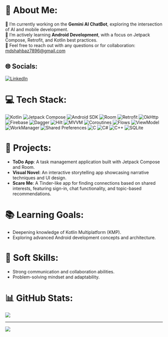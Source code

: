 # 💫 About Me:
🔭 I’m currently working on the **Gemini AI ChatBot**, exploring the intersection of AI and mobile development.<br>
🌱 I’m actively learning **Android Development**, with a focus on Jetpack Compose, Retrofit, and Kotlin best practices.<br>
💬 Feel free to reach out with any questions or for collaboration: [mdshahbaz7896@gmail.com](mailto:mdshahbaz7896@gmail.com)<br>


## 🌐 Socials:
[![LinkedIn](https://img.shields.io/badge/LinkedIn-%230077B5.svg?logo=linkedin&logoColor=white)](https://www.linkedin.com/in/mohammadshahbaz7896/) 

# 💻 Tech Stack:
![Kotlin](https://img.shields.io/badge/kotlin-%237F52FF.svg?style=for-the-badge&logo=kotlin&logoColor=white) 
![Jetpack Compose](https://img.shields.io/badge/Jetpack%20Compose-%23007C92.svg?style=for-the-badge&logo=android&logoColor=white)
![Android SDK](https://img.shields.io/badge/Android%20SDK-%2300BFFF.svg?style=for-the-badge&logo=android&logoColor=white)
![Room](https://img.shields.io/badge/Room-%23D32F2F.svg?style=for-the-badge&logo=android&logoColor=white)
![Retrofit](https://img.shields.io/badge/Retrofit-%23F26925.svg?style=for-the-badge&logo=retrofit&logoColor=white)
![OkHttp](https://img.shields.io/badge/OkHttp-%23020000.svg?style=for-the-badge&logo=okhttp&logoColor=white)
![Firebase](https://img.shields.io/badge/firebase-%23039BE5.svg?style=for-the-badge&logo=firebase)
![Dagger](https://img.shields.io/badge/Dagger-%23FBB034.svg?style=for-the-badge&logo=dagger&logoColor=white)
![Hilt](https://img.shields.io/badge/Hilt-%23FBB034.svg?style=for-the-badge&logo=dagger&logoColor=white)
![MVVM](https://img.shields.io/badge/MVVM-%2300BFFF.svg?style=for-the-badge&logo=android&logoColor=white)
![Coroutines](https://img.shields.io/badge/Coroutines-%233DDC84.svg?style=for-the-badge&logo=kotlin&logoColor=black)
![Flows](https://img.shields.io/badge/Flows-%23FF4081.svg?style=for-the-badge&logo=kotlin&logoColor=white)
![ViewModel](https://img.shields.io/badge/ViewModel-%2300BFFF.svg?style=for-the-badge&logo=android&logoColor=white)
![WorkManager](https://img.shields.io/badge/WorkManager-%23007C92.svg?style=for-the-badge&logo=android&logoColor=white)
![Shared Preferences](https://img.shields.io/badge/Shared_Preferences-%23FFC107.svg?style=for-the-badge&logo=android&logoColor=black)
![C](https://img.shields.io/badge/c-%2300599C.svg?style=for-the-badge&logo=c&logoColor=white) 
![C#](https://img.shields.io/badge/c%23-%23239120.svg?style=for-the-badge&logo=csharp&logoColor=white) 
![C++](https://img.shields.io/badge/c++-%2300599C.svg?style=for-the-badge&logo=c%2B%2B&logoColor=white) 
![SQLite](https://img.shields.io/badge/sqlite-%2307405e.svg?style=for-the-badge&logo=sqlite&logoColor=white) 


# 📂 Projects:
- **ToDo App**: A task management application built with Jetpack Compose and Room.
- **Visual Novel**: An interactive storytelling app showcasing narrative techniques and UI design.
- **Scare Me**: A Tinder-like app for finding connections based on shared interests, featuring sign-in, chat functionality, and topic-based recommendations.

# 📚 Learning Goals:
- Deepening knowledge of Kotlin Multiplatform (KMP).
- Exploring advanced Android development concepts and architecture.

# 🌟 Soft Skills:
- Strong communication and collaboration abilities.
- Problem-solving mindset and adaptability.


# 📊 GitHub Stats:

![](https://github-readme-stats.vercel.app/api/top-langs/?username=Shahbazsam&theme=dark&hide_border=false&include_all_commits=false&count_private=false&layout=compact)

---
[![](https://visitcount.itsvg.in/api?id=Shahbazsam&icon=0&color=0)](https://visitcount.itsvg.in)



